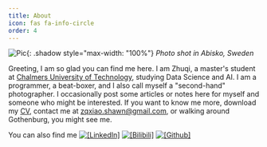 ```yaml
---
title: About
icon: fas fa-info-circle
order: 4
---
```


![Pic](/assets/img/miscellaneous/nor_3.jpg){: .shadow style="max-width: "100%"}
_Photo shot in Abisko, Sweden_

Greeting, I am so glad you can find me here. I am Zhuqi, a master's student at [Chalmers University of Technology](https://www.chalmers.se/en/Pages/default.aspx), studying Data Science and AI. I am a programmer, a beat-boxer, and I also call myself a "second-hand" photographer. I occasionally post some articles or notes here for myself and someone who might be interested. If you want to know me more, download my [CV](), contact me at [zqxiao.shawn@gmail.com](mailto:zqxiao.shawn@gmail.com), or walking around Gothenburg, you might see me. 

You can also find me 
[![`[LinkedIn]`](https://img.shields.io/badge/LinkedIn-blue?style=flat&logo=linkedin&labelColor=0)](https://www.linkedin.com/in/zhuqi-xiao-6607231b9/)
[![`[Bilibili]`](https://img.shields.io/badge/BiliBili!-ff69b4?style=flat&logo=bilibili&labelColor=0)](https://space.bilibili.com/181492373)
[![`[Github]`](https://img.shields.io/badge/Github-gray?style=flat&logo=github&labelColor=0)](https://github.com/ZhuqiShawn)